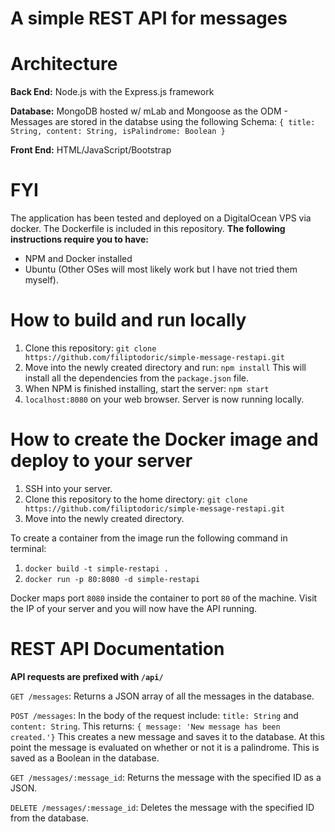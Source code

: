 # A simple REST API for messages

# Architecture 
**Back End:** Node.js with the Express.js framework

**Database:** MongoDB hosted w/ mLab and Mongoose as the ODM
    - Messages are stored in the databse using the following Schema:
        `{
            title: String,
            content: String,
            isPalindrome: Boolean
        }`

**Front End:** HTML/JavaScript/Bootstrap

# FYI
The application has been tested and deployed on a DigitalOcean VPS via docker. The Dockerfile is included in this repository. 
**The following instructions require you to have:**
 - NPM and Docker installed
 - Ubuntu (Other OSes will most likely work but I have not tried them myself).

# How to build and run locally
1. Clone this repository: `git clone https://github.com/filiptodoric/simple-message-restapi.git`
2. Move into the newly created directory and run: `npm install`
This will install all the dependencies from the `package.json` file.
3. When NPM is finished installing, start the server: `npm start`
4. `localhost:8080` on your web browser. Server is now running locally. 


# How to create the Docker image and deploy to your server
1. SSH into your server. 
2. Clone this repository to the home directory: `git clone https://github.com/filiptodoric/simple-message-restapi.git`
3. Move into the newly created directory. 

To create a container from the image run the following command in terminal:

1. `docker build -t simple-restapi .`
2. `docker run -p 80:8080 -d simple-restapi` 

Docker maps port `8080` inside the container to port `80` of the machine. Visit the IP of your server and you will now have the API running. 

# REST API Documentation

**API requests are prefixed with `/api/`**

`GET /messages`: Returns a JSON array of all the messages in the database. 

`POST /messages`: In the body of the request include: `title: String` and `content: String`. This returns: `{ message: 'New message has been created.'}` This creates a new message and saves it to the database. At this point the message is evaluated on whether or not it is a palindrome. This is saved as a Boolean in the database.

`GET /messages/:message_id`: Returns the message with the specified ID as a JSON. 

`DELETE /messages/:message_id`: Deletes the message with the specified ID from the database.


